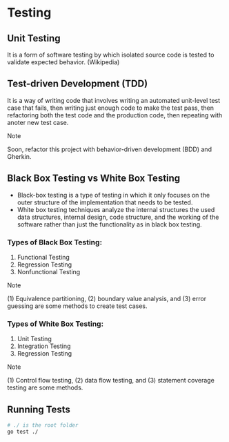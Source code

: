 # Testing
## Unit Testing
It is a form of software testing by which isolated source code is tested to validate expected behavior. (Wikipedia)

## Test-driven Development (TDD)
It is a way of writing code that involves writing an automated unit-level test case that fails, then writing just enough code to make the test pass, then refactoring both the test code and the production code, then repeating with anoter new test case.

> [!NOTE]
> Soon, refactor this project with behavior-driven development (BDD) and Gherkin.

## Black Box Testing vs White Box Testing
- Black-box testing is a type of testing in which it only focuses on the outer structure of the implementation that needs to be tested. 
-  White box testing techniques analyze the internal structures the used data structures, internal design, code structure, and the working of the software rather than just the functionality as in black box testing. 

### Types of Black Box Testing:
1. Functional Testing
2. Regression Testing
3. Nonfunctional Testing

> [!NOTE]
> (1) Equivalence partitioning, (2) boundary value analysis, and (3) error guessing are some methods to create test cases.

### Types of White Box Testing:
1. Unit Testing
2. Integration Testing
3. Regression Testing

> [!NOTE]
> (1) Control flow testing, (2) data flow testing, and (3) statement coverage testing are some methods. 

## Running Tests
```bash
# ./ is the root folder
go test ./
```
